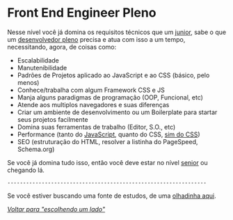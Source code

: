 # Front End Engineer Pleno

Nesse nível você já domina os requisitos técnicos que um [junior](./junior.md), sabe o que um [desenvolvedor pleno](/translations/pt-br/developer/levels/pleno.md) precisa e atua com isso a um tempo, necessitando, agora, de coisas como:

* Escalabilidade
* Manutenibilidade
* Padrões de Projetos aplicado ao JavaScript e ao CSS (básico, pelo menos)
* Conhece/trabalha com algum Framework CSS e JS
* Manja alguns paradigmas de programação (OOP, Funcional, etc)
* Atende aos multiplos navegadores e suas diferenças
* Criar um ambiente de desenvolvimento ou um Boilerplate para startar seus projetos facilmente
* Domina suas ferramentas de trabalho (Editor, S.O., etc)
* Performance (tanto do [JavaScript](https://www.smashingmagazine.com/2012/11/writing-fast-memory-efficient-javascript/), quanto do CSS, [sim do CSS](https://developer.mozilla.org/en-US/docs/Web/Guide/CSS/Writing_efficient_CSS))
* SEO (estruturação do HTML, resolver a listinha do PageSpeed, Schema.org)

Se você já domina tudo isso, então você deve estar no nível [senior](./senior.md) ou chegando lá.

`----------------------------------------------------------------`

Se você estiver buscando uma fonte de estudos, de uma [olhadinha aqui](/translations/pt-br/study-guides/README.md).

*[Voltar para "escolhendo um lado"](/translations/pt-br/README.md#escolhendo-um-lado)*
